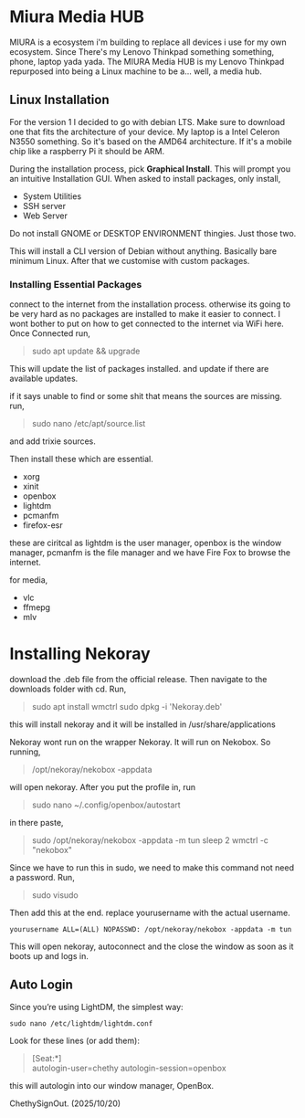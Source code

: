 # Miura Media HUB
MIURA is a ecosystem i'm building to replace all devices i use for my own ecosystem. Since There's my Lenovo Thinkpad something something, phone, laptop yada yada. The MIURA Media HUB is my Lenovo Thinkpad repurposed into being a Linux machine to be a... well, a media hub. 

## Linux Installation
For the version 1 I decided to go with debian LTS. Make sure to download one that fits the architecture of your device. My laptop is a Intel Celeron N3550 something. So it's based on the AMD64 architecture. If it's a mobile chip like a raspberry Pi it should be ARM.

During the installation process, pick **Graphical Install**. This will prompt you an intuitive Installation GUI. When asked to install packages, only install,

 - System Utilities
 - SSH server 
 - Web Server

Do not install GNOME or DESKTOP ENVIRONMENT thingies. Just those two.

This will install a CLI version of Debian without anything. Basically bare minimum Linux. After that we customise with custom packages.

### Installing Essential Packages
connect to the internet from the installation process. otherwise its going to be very hard as no packages are installed to make it easier to connect. I wont bother to put on how to get connected to the internet via WiFi here.
Once Connected run,

> sudo apt update && upgrade

This will update the list of packages installed. and update if there are available updates.

if it says unable to find or some shit that means the sources are missing. run,

> sudo nano /etc/apt/source.list

and add trixie sources.

Then install these which are essential.
 
- xorg
- xinit
- openbox
- lightdm
- pcmanfm
- firefox-esr

these are ciritcal as lightdm is the user manager, openbox is the window manager, pcmanfm is the file manager and we have Fire Fox to browse the internet.

for media,

- vlc
- ffmepg
- mlv

# Installing Nekoray

download the .deb file from the official release. Then navigate to the downloads folder with cd. Run,

> sudo apt install wmctrl
> sudo dpkg -i 'Nekoray.deb'

this will install nekoray and it will be installed in /usr/share/applications

Nekoray wont run on the wrapper Nekoray. It will run on Nekobox. So running,

> /opt/nekoray/nekobox -appdata

 will open nekoray. After you put the profile in, run

> sudo nano ~/.config/openbox/autostart

in there paste,

> sudo /opt/nekoray/nekobox -appdata -m tun
> sleep 2
> wmctrl -c "nekobox"

Since we have to run this in sudo, we need to make this command not need a password. Run,

> sudo visudo

Then add this at the end. replace yourusername with the actual username.

`yourusername ALL=(ALL) NOPASSWD: /opt/nekoray/nekobox -appdata -m tun`

This will open nekoray, autoconnect and the close the window as soon as it boots up and logs in. 

## Auto Login

Since you’re using LightDM, the simplest way:

`sudo nano /etc/lightdm/lightdm.conf` 

Look for these lines (or add them):

>[Seat:*]  
autologin-user=chethy 
autologin-session=openbox

this will autologin into our window manager, OpenBox.

ChethySignOut. (2025/10/20)

